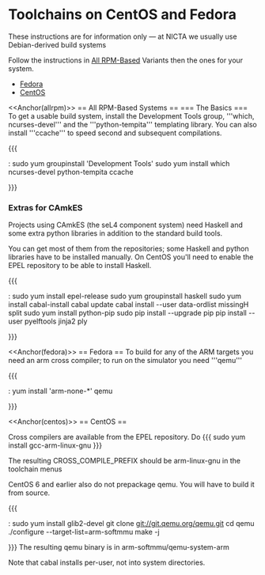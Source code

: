 # Toolchains on CentOS and Fedora
 These instructions are for
information only — at NICTA we usually use Debian-derived build systems

Follow the instructions in [All RPM-Based](\#allrpm) Variants then
the ones for your system.

  -   [Fedora](\#fedora)
  -   [CentOS](\#centos)

<<Anchor(allrpm)>> == All RPM-Based Systems == === The
Basics === To get a usable build system, install the Development Tools
group, '''which, ncurses-devel''' and the '''python-tempita'''
templating library. You can also install '''ccache''' to speed second
and subsequent compilations.

{{{

:   sudo yum groupinstall 'Development Tools' sudo yum install which
    ncurses-devel python-tempita ccache

}}}

### Extras for CAmkES
 Projects using CAmkES (the seL4 component
system) need Haskell and some extra python libraries in addition to the
standard build tools.

You can get most of them from the repositories; some Haskell and python
libraries have to be installed manually. On CentOS you'll need to enable
the EPEL repository to be able to install Haskell.

{{{

:   sudo yum install epel-release sudo yum groupinstall haskell sudo yum
    install cabal-install cabal update cabal install --user data-ordlist
    missingH split sudo yum install python-pip sudo pip install
    --upgrade pip pip install --user pyelftools jinja2 ply

}}}

<<Anchor(fedora)>> == Fedora == To build for any of the ARM
targets you need an arm cross compiler; to run on the simulator you need
'''qemu'''

{{{

:   yum install 'arm-none-\*' qemu

}}}

<<Anchor(centos)>> == CentOS ==

Cross compilers are available from the EPEL repository. Do {{{ sudo yum
install gcc-arm-linux-gnu }}}

The resulting CROSS_COMPILE_PREFIX should be arm-linux-gnu in the
toolchain menus

CentOS 6 and earlier also do not prepackage qemu. You will have to build
it from source.

{{{

:   sudo yum install glib2-devel git clone <git://git.qemu.org/qemu.git>
    cd qemu ./configure --target-list=arm-softmmu make -j

}}} The resulting qemu binary is in arm-softmmu/qemu-system-arm

Note that cabal installs per-user, not into system directories.
